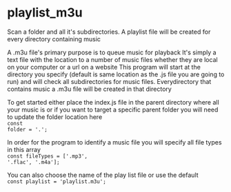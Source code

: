 # playlist_m3u
Scan a folder and all it's subdirectories. A playlist file will be created for every directory containing music

A .m3u file's primary purpose is to queue music for playback
It's simply a text file with the location to a number of music files whether they are local on your computer or a url on a website
This program will start at the directory you specify (default is same location as the .js file you are going to run) and will check all subdirectories for music files. Everydirectory that contains music a .m3u file will be created in that directory

To get started either place the index.js file in the parent directory where all your music is or if you want to target a specific parent folder you will need to update the folder location here<br>
<code>const folder = '.';</code>

In order for the program to identify a music file you will specify all file types in this array<br>
<code>const fileTypes = ['.mp3', '.flac', '.m4a'];</code>

You can also choose the name of the play list file or use the default<br>
<code>const playlist = 'playlist.m3u';</code>
